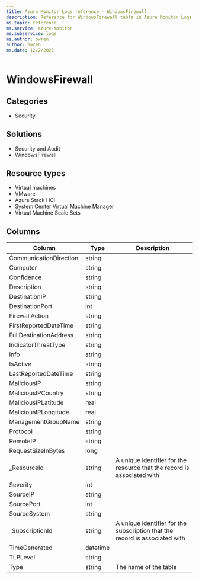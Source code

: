 ```yaml
---
title: Azure Monitor Logs reference - WindowsFirewall
description: Reference for WindowsFirewall table in Azure Monitor Logs.
ms.topic: reference
ms.service: azure-monitor
ms.subservice: logs
ms.author: bwren
author: bwren
ms.date: 12/2/2021
---
```


# WindowsFirewall

 

## Categories

- Security
## Solutions

- Security and Audit
- WindowsFirewall
## Resource types

- Virtual machines
- VMware
- Azure Stack HCI
- System Center Virtual Machine Manager
- Virtual Machine Scale Sets




## Columns

| Column | Type | Description |
| --- | --- | --- |
| CommunicationDirection | string |  |
| Computer | string |  |
| Confidence | string |  |
| Description | string |  |
| DestinationIP | string |  |
| DestinationPort | int |  |
| FirewallAction | string |  |
| FirstReportedDateTime | string |  |
| FullDestinationAddress | string |  |
| IndicatorThreatType | string |  |
| Info | string |  |
| IsActive | string |  |
| LastReportedDateTime | string |  |
| MaliciousIP | string |  |
| MaliciousIPCountry | string |  |
| MaliciousIPLatitude | real |  |
| MaliciousIPLongitude | real |  |
| ManagementGroupName | string |  |
| Protocol | string |  |
| RemoteIP | string |  |
| RequestSizeInBytes | long |  |
| _ResourceId | string | A unique identifier for the resource that the record is associated with |
| Severity | int |  |
| SourceIP | string |  |
| SourcePort | int |  |
| SourceSystem | string |  |
| _SubscriptionId | string | A unique identifier for the subscription that the record is associated with |
| TimeGenerated | datetime |  |
| TLPLevel | string |  |
| Type | string | The name of the table |
